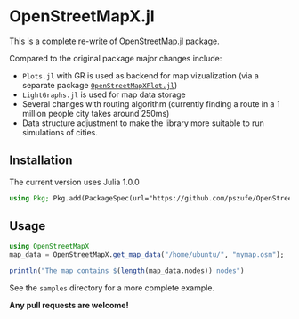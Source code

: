 # OpenStreetMapX.jl
This is a complete re-write of OpenStreetMap.jl package.  

Compared to the original package major changes include:

- `Plots.jl` with GR is used as backend for map vizualization (via a separate package   [`OpenStreetMapXPlot.jl`](https://github.com/pszufe/OpenStreetMapXPlot.jl))
- `LightGraphs.jl` is used for map data storage
- Several changes with routing algorithm (currently finding a route in a 1 million people city takes around 250ms)
- Data structure adjustment to make the library more suitable to run simulations of cities. 

## Installation

The current version uses Julia 1.0.0

```julia
using Pkg; Pkg.add(PackageSpec(url="https://github.com/pszufe/OpenStreetMapX.jl"))
```

## Usage

```julia
using OpenStreetMapX
map_data = OpenStreetMapX.get_map_data("/home/ubuntu/", "mymap.osm");

println("The map contains $(length(map_data.nodes)) nodes")
```

See the `samples` directory for a more complete example.  

**Any pull requests are welcome!**
